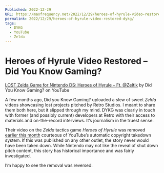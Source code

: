 ```yaml
---
Published: 2022-12-29
URL: https://maxfrequency.net/2022/12/29/heroes-of-hyrule-video-restored-dykg/
permalink: 2022/12/29/heroes-of-hyrule-video-restored-dykg/
tags:
  - DYKG
  - YouTube
  - Zelda
---
```

# Heroes of Hyrule Video Restored – Did You Know Gaming?

[LOST Zelda Game for Nintendo DS: Heroes of Hyrule – Ft. @Zeltik](https://youtu.be/cIHtTl4U4yU) by Did You Know Gaming? on YouTube

A few months ago, Did you Know Gaming? uploaded a slew of sweet *Zelda* videos showcasing lost projects pitched by Retro Studios. I meant to share them both here, but it slipped through my mind. DYKG was clearly in touch with former (and possibly current) developers at Retro with their access to materials and on-the-record interviews. It’s journalism in the truest sense.

Their video on the *Zelda* tactics game *Heroes of Hyrule* was removed [earlier this month](https://twitter.com/didyouknowgamin/status/1600696528120602625) courteous of YouTube’s automatic copyright takedown system. If this was published on any other outlet, the story never would have been taken down. While Nintendo may not like the reveal of shut down pitch content, this story has historical importance and was fairly investigated.

I’m happy to see the removal was reversed.